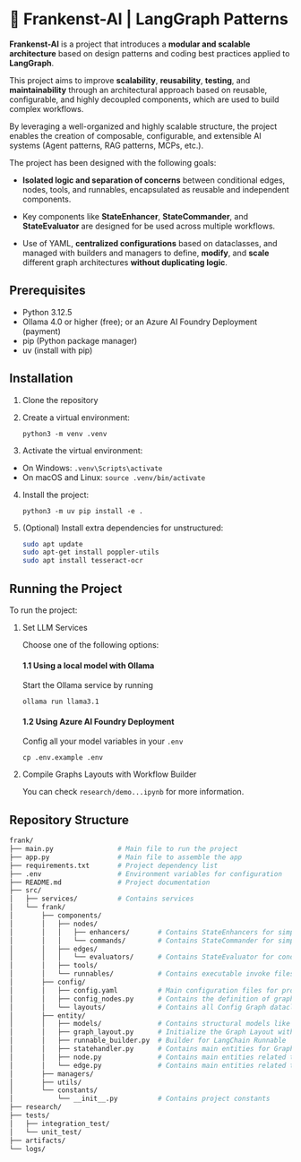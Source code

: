 # 🧟 Frankenst-AI | LangGraph Patterns
**Frankenst-AI** is a project that introduces a **modular and scalable architecture** based on design patterns and coding best practices applied to **LangGraph**.

This project aims to improve **scalability**, **reusability**, **testing**, and **maintainability** through an architectural approach based on reusable, configurable, and highly decoupled components, which are used to build complex workflows.

By leveraging a well-organized and highly scalable structure, the project enables the creation of composable, configurable, and extensible AI systems (Agent patterns, RAG patterns, MCPs, etc.).

The project has been designed with the following goals:

- **Isolated logic and separation of concerns** between conditional edges, nodes, tools, and runnables, encapsulated as reusable and independent components.

- Key components like **StateEnhancer**, **StateCommander**, and **StateEvaluator** are designed for be used across multiple workflows.

- Use of YAML, **centralized configurations** based on dataclasses, and managed with builders and managers to define, **modify**, and **scale** different graph architectures **without duplicating logic**.

## Prerequisites

- Python 3.12.5
- Ollama 4.0 or higher (free); or an Azure AI Foundry Deployment (payment)
- pip (Python package manager)
- uv (install with pip)

## Installation

1. Clone the repository

2. Create a virtual environment:

    ```python3 -m venv .venv```

3. Activate the virtual environment:
- On Windows:
  ```.venv\Scripts\activate```
- On macOS and Linux:
  ```source .venv/bin/activate```

4. Install the project:

    ```python3 -m uv pip install -e .```

5. (Optional) Install extra dependencies for unstructured:
    ```bash
    sudo apt update
    sudo apt-get install poppler-utils
    sudo apt install tesseract-ocr
    ```

## Running the Project

To run the project:

1. Set LLM Services

   Choose one of the following options:

   #### 1.1 Using a local model with Ollama
   Start the Ollama service by running 
   
   ```ollama run llama3.1```
  
   #### 1.2 Using Azure AI Foundry Deployment
    Config all your model variables in your ```.env```

    ```cp .env.example .env```
2. Compile Graphs Layouts with Workflow Builder

    You can check ```research/demo...ipynb``` for more information.

## Repository Structure

```bash
frank/
├── main.py                # Main file to run the project
├── app.py                 # Main file to assemble the app
├── requirements.txt       # Project dependency list
├── .env                   # Environment variables for configuration
├── README.md              # Project documentation
├── src/
│   ├── services/          # Contains services
│   └── frank/
│       ├── components/
│       │   ├── nodes/
│       │   │   ├── enhancers/       # Contains StateEnhancers for simple nodes to modifications with runnables
│       │   │   └── commands/        # Contains StateCommander for simple nodes. Commands for LangGraph method can route and modificate the state.
│       │   ├── edges/
│       │   │   └── evaluators/      # Contains StateEvaluator for conditional edges
│       │   ├── tools/               
│       │   └── runnables/           # Contains executable invoke files of RunnableBuilders
│       ├── config/    
│       │   ├── config.yaml          # Main configuration files for project
│       │   ├── config_nodes.py      # Contains the definition of graph nodes of your project
│       │   └── layouts/             # Contains all Config Graph dataclass of your project
│       ├── entity/
│       │   ├── models/              # Contains structural models like base tools or structured output
│       │   ├── graph_layout.py      # Initialize the Graph Layout with a Config Graph dataclass
│       │   ├── runnable_builder.py  # Builder for LangChain Runnable
│       │   ├── statehandler.py      # Contains main entities for GraphState handlers
│       │   ├── node.py              # Contains main entities related to nodes
│       │   └── edge.py              # Contains main entities related to edges
│       ├── managers/                
│       ├── utils/
│       └── constants/
│           └── __init__.py          # Contains project constants
├── research/              
├── tests/                 
│   ├── integration_test/
│   └── unit_test/
├── artifacts/             
└── logs/                  
```